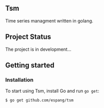 ## Tsm

Time series managment written in golang.

## Project Status

The project is in development...

## Getting started

### Installation

To start using Tsm, install Go and run `go get`:

```sh
$ go get github.com/espang/tsm
```


